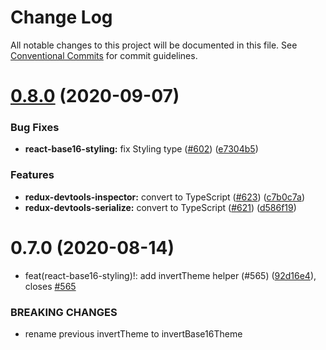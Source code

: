 # Change Log

All notable changes to this project will be documented in this file.
See [Conventional Commits](https://conventionalcommits.org) for commit guidelines.

# [0.8.0](https://github.com/reduxjs/redux-devtools/compare/react-base16-styling@0.7.0...react-base16-styling@0.8.0) (2020-09-07)

### Bug Fixes

- **react-base16-styling:** fix Styling type ([#602](https://github.com/reduxjs/redux-devtools/issues/602)) ([e7304b5](https://github.com/reduxjs/redux-devtools/commit/e7304b5853a572b53429809ed8ac4b7a198c90f8))

### Features

- **redux-devtools-inspector:** convert to TypeScript ([#623](https://github.com/reduxjs/redux-devtools/issues/623)) ([c7b0c7a](https://github.com/reduxjs/redux-devtools/commit/c7b0c7aa6e09f46a36b382ae3ec8e38bd48aeb28))
- **redux-devtools-serialize:** convert to TypeScript ([#621](https://github.com/reduxjs/redux-devtools/issues/621)) ([d586f19](https://github.com/reduxjs/redux-devtools/commit/d586f1955a3648883107f8c981ee17eeb4c013a3))

# 0.7.0 (2020-08-14)

- feat(react-base16-styling)!: add invertTheme helper (#565) ([92d16e4](https://github.com/reduxjs/redux-devtools/commit/92d16e4f56fbeaf06966afd9024ed4b58ba98ecb)), closes [#565](https://github.com/reduxjs/redux-devtools/issues/565)

### BREAKING CHANGES

- rename previous invertTheme to invertBase16Theme
